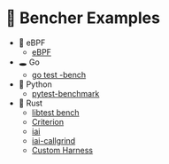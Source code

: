 # 🐰 Bencher Examples

- 🐝 eBPF
  - [eBPF](ebpf)
- 🕳️ Go
  - [go test -bench](go)
- 🐍 Python
  - [pytest-benchmark](python/pytest_benchmark)
- 🦀 Rust
  - [libtest bench](rust/bench)
  - [Criterion](rust/criterion)
  - [iai](rust/iai)
  - [iai-callgrind](rust/iai_callgrind)
  - [Custom Harness](rust/custom)
